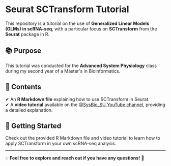 # Seurat SCTransform Tutorial  

This repository is a tutorial on the use of **Generalized Linear Models (GLMs) in scRNA-seq**, with a particular focus on **SCTransform** from the **Seurat** package in R.  

## 📚 Purpose  
This tutorial was conducted for the **Advanced System Physiology** class during my second year of a Master's in Bioinformatics.  

## 📂 Contents  
✔ An **R Markdown file** explaining how to use SCTransform in Seurat.  
✔ A **video tutorial** available on the [@SysBio_SU YouTube channel](https://www.youtube.com/@SysBio_SU/videos), providing a detailed explanation.  

## 🚀 Getting Started  
Check out the provided R Markdown file and video tutorial to learn how to apply SCTransform in your own scRNA-seq analysis.  

---  
💡 **Feel free to explore and reach out if you have any questions!** 🚀  

